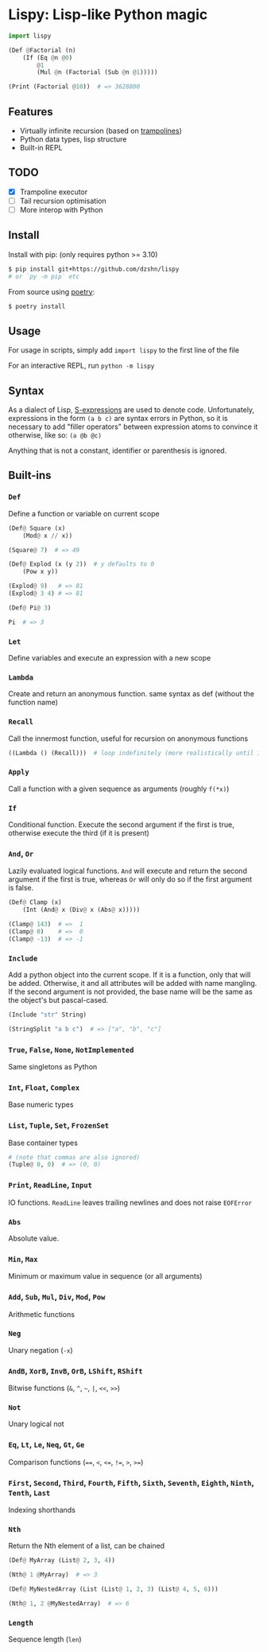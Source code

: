 # Lispy: Lisp-like Python magic

```py
import lispy

(Def @Factorial (n)
    (If (Eq @n @0)
        @1
        (Mul @n (Factorial (Sub @n @1)))))

(Print (Factorial @10))  # => 3628800
```

## Features

- Virtually infinite recursion (based on [trampolines](https://en.wikipedia.org/wiki/Trampoline_(computing)))
- Python data types, lisp structure
- Built-in REPL

## TODO

- [x] Trampoline executor
- [ ] Tail recursion optimisation
- [ ] More interop with Python

## Install

Install with pip: (only requires python >= 3.10)

```sh
$ pip install git+https://github.com/dzshn/lispy
# or `py -m pip` etc
```

From source using [poetry](https://python-poetry.org):
```sh
$ poetry install
```

## Usage

For usage in scripts, simply add `import lispy` to the first line of the file

For an interactive REPL, run `python -m lispy`

## Syntax

As a dialect of Lisp, [S-expressions](https://en.wikipedia.org/wiki/S-expression)
are used to denote code. Unfortunately, expressions in the form `(a b c)` are
syntax errors in Python, so it is necessary to add "filler operators" between
expression atoms to convince it otherwise, like so: `(a @b @c)`

Anything that is not a constant, identifier or parenthesis is ignored.

## Built-ins

### `Def`

Define a function or variable on current scope

```py
(Def@ Square (x)
    (Mod@ x // x))

(Square@ 7)  # => 49

(Def@ Explod (x (y 2))  # y defaults to 0
    (Pow x y))

(Explod@ 9)   # => 81
(Explod@ 3 4) # => 81

(Def@ Pi@ 3)

Pi  # => 3
```

### `Let`

Define variables and execute an expression with a new scope

### `Lambda`

Create and return an anonymous function. same syntax as def (without the function name)

### `Recall`

Call the innermost function, useful for recursion on anonymous functions

```py
((Lambda () (Recall)))  # loop indefinitely (more realistically until it runs out of memory (i really need tco))
```

### `Apply`

Call a function with a given sequence as arguments (roughly `f(*x)`)

### `If`

Conditional function. Execute the second argument if the first is true, otherwise execute the third (if it is present)

### `And`, `Or`
Lazily evaluated logical functions. `And` will execute and return the second argument if the first is true, whereas `Or` will only do so if the first argument is false.

```py
(Def@ Clamp (x)
    (Int (And@ x (Div@ x (Abs@ x)))))

(Clamp@ 143)  # =>  1
(Clamp@ 0)    # =>  0
(Clamp@ -13)  # => -1
```

### `Include`

Add a python object into the current scope. If it is a function, only that will be added. Otherwise, it and all attributes will be added with name mangling. If the second argument is not provided, the base name will be the same as the object's but pascal-cased.

```py
(Include "str" String)

(StringSplit "a b c")  # => ["a", "b", "c"]
```

### `True`, `False`, `None`, `NotImplemented`

Same singletons as Python

### `Int`, `Float`, `Complex`

Base numeric types

### `List`, `Tuple`, `Set`, `FrozenSet`

Base container types

```py
# (note that commas are also ignored)
(Tuple@ 0, 0)  # => (0, 0)
```

### `Print`, `ReadLine`, `Input`

IO functions. `ReadLine` leaves trailing newlines and does not raise `EOFError`

### `Abs`

Absolute value.

### `Min`, `Max`

Minimum or maximum value in sequence (or all arguments)

### `Add`, `Sub`, `Mul`, `Div`, `Mod`, `Pow`

Arithmetic functions

### `Neg`

Unary negation (`-x`)

### `AndB`, `XorB`, `InvB`, `OrB`, `LShift`, `RShift`

Bitwise functions (`&`, `^`, `~`, `|`, `<<`, `>>`)

### `Not`

Unary logical not

### `Eq`, `Lt`, `Le`, `Neq`, `Gt`, `Ge`

Comparison functions (`==`, `<`, `<=`, `!=`, `>`, `>=`)

### `First`, `Second`, `Third`, `Fourth`, `Fifth`, `Sixth`, `Seventh`, `Eighth`, `Ninth`, `Tenth`, `Last`

Indexing shorthands

### `Nth`

Return the Nth element of a list, can be chained

```py
(Def@ MyArray (List@ 2, 3, 4))

(Nth@ 1 @MyArray)  # => 3

(Def@ MyNestedArray (List (List@ 1, 2, 3) (List@ 4, 5, 6)))

(Nth@ 1, 2 @MyNestedArray)  # => 6
```

### `Length`

Sequence length (`len`)
